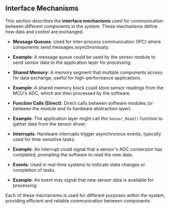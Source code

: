 ## Interface Mechanisms

This section describes the **interface mechanisms** used for communication between different components in the system. These mechanisms define how data and control are exchanged.

- **Message Queues**: Used for inter-process communication (IPC) where components send messages asynchronously.
- **Example**: A message queue could be used by the sensor module to send sensor data to the application layer for processing.

- **Shared Memory**: A memory segment that multiple components access for data exchange, useful for high-performance applications.
- **Example**: A shared memory block could store sensor readings from the MCU's ADC, which are then processed by the software.

- **Function Calls (Direct)**: Direct calls between software modules (or between the module and its hardware abstraction layer).
- **Example**: The application layer might call the `Sensor_Read()` function to gather data from the sensor driver.

- **Interrupts**: Hardware interrupts trigger asynchronous events, typically used for time-sensitive tasks.
- **Example**: An interrupt could signal that a sensor's ADC conversion has completed, prompting the software to read the new data.

- **Events**: Used in real-time systems to indicate state changes or completion of tasks.
- **Example**: An event may signal that new sensor data is available for processing.

Each of these mechanisms is used for different purposes within the system, providing efficient and reliable communication between components.